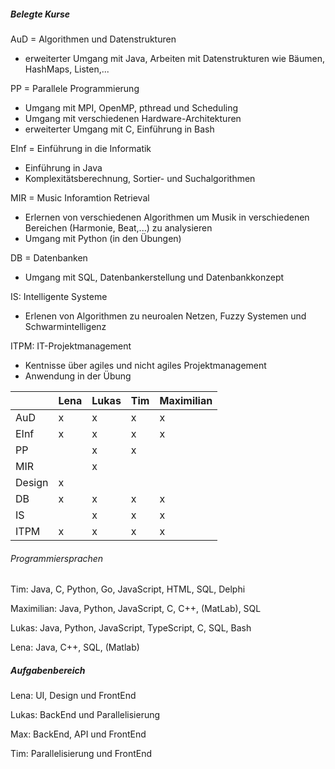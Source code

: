 ##### Belegte Kurse
AuD = Algorithmen und Datenstrukturen
* erweiterter Umgang mit Java, Arbeiten mit Datenstrukturen wie Bäumen, HashMaps, Listen,...

PP  = Parallele Programmierung
* Umgang mit MPI, OpenMP, pthread und Scheduling
* Umgang mit verschiedenen Hardware-Architekturen
* erweiterter Umgang mit C, Einführung in Bash 

EInf = Einführung in die Informatik
* Einführung in Java
* Komplexitätsberechnung, Sortier- und Suchalgorithmen

MIR = Music Inforamtion Retrieval
* Erlernen von verschiedenen Algorithmen um Musik in verschiedenen Bereichen (Harmonie, Beat,...) zu analysieren
* Umgang mit Python (in den Übungen)

DB = Datenbanken
* Umgang mit SQL, Datenbankerstellung und Datenbankkonzept

IS: Intelligente Systeme
* Erlenen von Algorithmen zu neuroalen Netzen, Fuzzy Systemen und Schwarmintelligenz

ITPM: IT-Projektmanagement
* Kentnisse über agiles und nicht agiles Projektmanagement
* Anwendung in der Übung


|        | Lena | Lukas | Tim | Maximilian |
| ------ | ---- | ----- | --- | ---------- |
| AuD    | x    | x     | x   | x          |
| EInf   | x    | x     | x   | x          |
| PP     |      | x     | x   |            |
| MIR    |      | x     |     |            |
| Design | x    |       |     |            |
| DB     | x    | x     | x   | x          |
| IS     |      | x     | x   | x          |
| ITPM   | x    | x     | x   | x           |


###### Programmiersprachen
Tim: Java, C, Python, Go, JavaScript, HTML, SQL, Delphi

Maximilian: Java, Python, JavaScript, C, C++, (MatLab), SQL

Lukas: Java, Python, JavaScript, TypeScript, C, SQL, Bash

Lena: Java, C++, SQL, (Matlab)


##### Aufgabenbereich
Lena: UI, Design und FrontEnd

Lukas: BackEnd und Parallelisierung

Max: BackEnd, API und FrontEnd

Tim: Parallelisierung und FrontEnd
